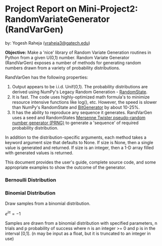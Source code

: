 # Project Report on Mini-Project2: RandomVariateGenerator (RandVarGen)

by: Yogesh Raheja (yraheja3@gatech.edu)

**Objective:** Make a 'nice' library of Random Variate Generation routines in Python from a given U(0,1) number. Random Variate Generator (RandVarGen) exposes a number of methods for generating random numbers drawn from a variety of probability distributions. 

RandVarGen has the following properties:
1. Output appears to be i.i.d. Unif(0,1). The probability distributions are derived using NumPy's Legacy Random Generation - [RandomState](https://numpy.org/doc/stable/reference/random/legacy.html#numpy.random.RandomState "RandomState").
2. It is fast. The code uses highly-optimized math formula's to minimize resource intensive functions like log(), etc. However, the speed is slower than NumPy's RandomState and [BitGenerator](https://numpy.org/doc/stable/reference/random/generator.html "BitGenerator") by about 10-25%. 
3. It has the ability to reproduce any sequence it generates. RandVarGen uses a seed and RandomStates [Mersenne Twister pseudo-random number generator (PRNG)](https://en.wikipedia.org/wiki/Mersenne_Twister "Mersenne Twister") to generate a 'sequence' of required probability distribution.

In addition to the distribution-specific arguments, each method takes a keyword argument size that defaults to None. If size is None, then a single value is generated and returned. If size is an integer, then a 1-D array filled with generated values is returned.

This document provides the user's guide, complete source code, and some appropriate examples to show the outcome of the generator.

### Bernoulli Distribution

### Binomial Distribution
Draw samples from a binomial distribution.

$e^{i \pi} = -1$

Samples are drawn from a binomial distribution with specified parameters, n trials and p probability of success where n is an integer >= 0 and p is in the interval [0,1]. (n may be input as a float, but it is truncated to an integer in use)

